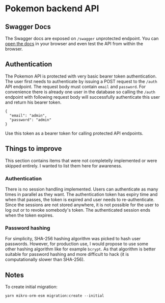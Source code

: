 # Pokemon backend API

## Swagger Docs
The Swagger docs are exposed on `/swagger` unprotected endpoint. You can [open the docs](http://localhost:3000/swagger) in your browser and even test the API from within the browser.

## Authentication

The Pokemon API is protected with very basic bearer token authentication. The user first needs to authenticate by issuing a POST request to the `/auth` API endpoint. The request body must contain `email` and `password`. For convenience there is already one user in the database so calling the `/auth` endpoint with following request body will successfully authenticate this user and return his bearer token.
```
{
  "email": "admin",
  "password": "admin"
}
```
Use this token as a bearer token for calling protected API endpoints.


## Things to improve

This section contains items that were not completelly implemented or were skipped entirely. I wanted to list them here for awareness.

### Authentication

There is no session handling implemented. Users can authenticate as many times in parallel as they want. The authentication token has expiry time and when that passes, the token is expired and user needs to re-authenticate. Since the sessions are not stored anywhere, it is not possible for the user to log out or to revoke somebody's token. The authenticated session ends when the token expires.

### Password hashing
For simplicity, SHA-256 hashing algorithm was picked to hash user passwords. However, for production use, I would propose to use some other hashing algorithm like for example `bcrypt`. As that algorithm is better suitable for password hashing and more difficult to hack (it is computationally slower than SHA-256).

## Notes
To create initial migration:
```
yarn mikro-orm-esm migration:create --initial 
```
